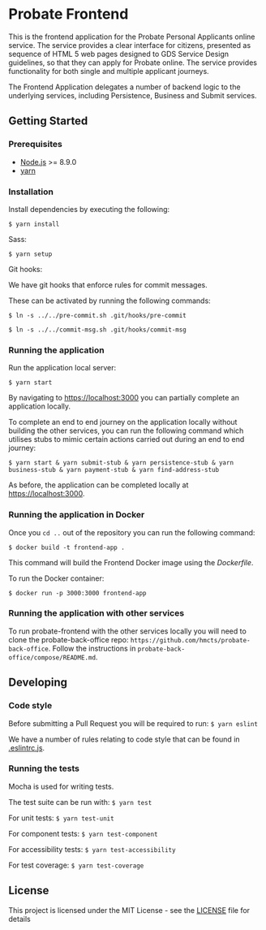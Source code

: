 # Probate Frontend

This is the frontend application for the Probate Personal Applicants online service. The service provides a clear interface for citizens, presented as sequence of HTML 5 web pages designed to GDS Service Design guidelines, so that they can apply for Probate online. The service provides functionality for both single and multiple applicant journeys.

The Frontend Application delegates a number of backend logic to the underlying services, including Persistence, Business and Submit services.


## Getting Started
### Prerequisites

- [Node.js](nodejs.org) >= 8.9.0
- [yarn](yarnpkg.com)

### Installation

Install dependencies by executing the following:

```
$ yarn install
```

Sass:

```
$ yarn setup
```

Git hooks:

We have git hooks that enforce rules for commit messages.

These can be activated by running the following commands:
```
$ ln -s ../../pre-commit.sh .git/hooks/pre-commit
```

```
$ ln -s ../../commit-msg.sh .git/hooks/commit-msg
```

### Running the application

Run the application local server:

```
$ yarn start
```

By navigating to [https://localhost:3000](https://localhost:3000) you can partially complete an application locally.

To complete an end to end journey on the application locally without building the other services, you can run the following command which utilises stubs to mimic certain actions carried out during an end to end journey:

`$ yarn start & yarn submit-stub & yarn persistence-stub & yarn business-stub & yarn payment-stub & yarn find-address-stub`

As before, the application can be completed locally at [https://localhost:3000](https://localhost:3000).

### Running the application in Docker

Once you `cd ..` out of the repository you can run the following command:
```
$ docker build -t frontend-app .
```
This command will build the Frontend Docker image using the *Dockerfile*.

To run the Docker container:
```
$ docker run -p 3000:3000 frontend-app
```

### Running the application with other services

To run probate-frontend with the other services locally you will need to clone the probate-back-office repo: `https://github.com/hmcts/probate-back-office`. Follow the instructions in `probate-back-office/compose/README.md`. 

## Developing
### Code style

Before submitting a Pull Request you will be required to run:
`$ yarn eslint`

We have a number of rules relating to code style that can be found in [.eslintrc.js](https://github.com/hmcts/probate-frontend/blob/develop/.eslintrc.js).

### Running the tests

Mocha is used for writing tests.

The test suite can be run with:
`$ yarn test`

For unit tests:
`$ yarn test-unit`

For component tests:
`$ yarn test-component`

For accessibility tests:
`$ yarn test-accessibility`

For test coverage:
`$ yarn test-coverage`

## License

This project is licensed under the MIT License - see the [LICENSE](https://github.com/hmcts/probate-frontend/blob/develop/LICENSE.md) file for details
